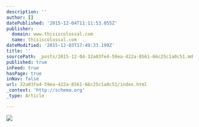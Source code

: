 ```yaml
---
description: ''
author: []
datePublished: '2015-12-04T11:11:53.055Z'
publisher:
  domain: www.thisiscolossal.com
  name: thisiscolossal.com
dateModified: '2015-12-03T17:49:33.199Z'
title: ''
sourcePath: _posts/2015-12-04-32a03fe4-59ea-422a-8561-66c25c1a0c51.md
published: true
inFeed: true
hasPage: true
inNav: false
url: 32a03fe4-59ea-422a-8561-66c25c1a0c51/index.html
_context: 'http://schema.org'
_type: Article

---
```

![](http://www.thisiscolossal.com/wp-content/uploads/2015/12/JatiPutra02.jpg)